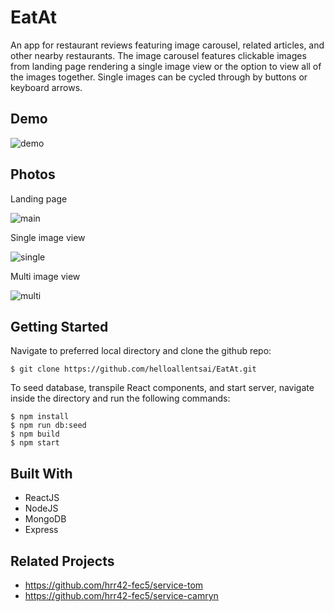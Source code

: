 # EatAt
An app for restaurant reviews featuring image carousel, related articles, and other nearby restaurants. The image carousel features clickable images from landing page rendering a single image view or the option to view all of the images together. Single images can be cycled through by buttons or keyboard arrows.

## Demo

![demo](../assets/demo.gif?raw=true)

## Photos
Landing page

![main](../assets/main.png?raw=true)

Single image view

![single](../assets/single.png?raw=true)

Multi image view

![multi](../assets/multi.png?raw=true)

## Getting Started

Navigate to preferred local directory and clone the github repo:

```
$ git clone https://github.com/helloallentsai/EatAt.git
```

To seed database, transpile React components, and start server, navigate inside the directory and run the following commands:

```
$ npm install
$ npm run db:seed
$ npm build
$ npm start
```

## Built With

 - ReactJS
 - NodeJS
 - MongoDB
 - Express

## Related Projects

  - https://github.com/hrr42-fec5/service-tom
  - https://github.com/hrr42-fec5/service-camryn